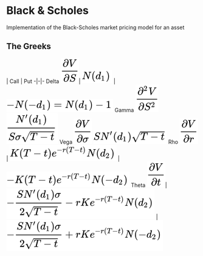 # Black & Scholes
Implementation of the Black-Scholes market pricing model for an asset


## The Greeks
| Call | Put
-|-|-
Delta <img src="./images/delta_genform.svg" />| <img src="./images/delta_callform.svg" /> | <img src="./images/delta_putform.svg" />
Gamma <img src="./images/gamma_genform.svg" /> <td colspan=2 align="center"><img src="./images/gamma.svg" /></td>
Vega <img src="./images/vega_genform.svg" /> <td colspan=2 align="center"><img src="./images/vega.svg" /></td>
Rho <img src="./images/rho_genform.svg" />| <img src="./images/rho_callform.svg" /> | <img src="./images/rho_putform.svg" />
Theta <img src="./images/theta_genform.svg" />| <img src="./images/theta_callform.svg" /> | <img src="./images/theta_putform.svg" /> 
